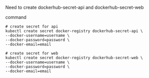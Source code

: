 Need to create dockerhub-secret-api and dockerhub-secret-web

command

```
# create secret for api
kubectl create secret docker-registry dockerhub-secret-api \
--docker-username=username \
--docker-password=password \
--docker-email=email
```

```
# create secret for web
kubectl create secret docker-registry dockerhub-secret-web \
--docker-username=username \
--docker-password=password \
--docker-email=email
```
